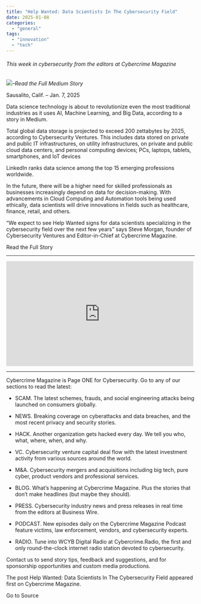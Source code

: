 ```yaml
---
title: "Help Wanted: Data Scientists In The Cybersecurity Field"
date: 2025-01-08
categories: 
  - "general"
tags: 
  - "innovation"
  - "tech"
---
```


###### _This week in cybersecurity from the editors at Cybercrime Magazine_

_![](http://cybersecurityventures.com/wp-content/uploads/2020/09/icon-rss.png)–Read the Full Medium Story_

Sausalito, Calif. – Jan. 7, 2025

Data science technology is about to revolutionize even the most traditional industries as it uses AI, Machine Learning, and Big Data, according to a story in Medium.

Total global data storage is projected to exceed 200 zettabytes by 2025, according to Cybersecurity Ventures. This includes data stored on private and public IT infrastructures, on utility infrastructures, on private and public cloud data centers, and personal computing devices; PCs, laptops, tablets, smartphones, and IoT devices

LinkedIn ranks data science among the top 15 emerging professions worldwide.

In the future, there will be a higher need for skilled professionals as businesses increasingly depend on data for decision-making. With advancements in Cloud Computing and Automation tools being used ethically, data scientists will drive innovations in fields such as healthcare, finance, retail, and others.

“We expect to see Help Wanted signs for data scientists specializing in the cybersecurity field over the next few years” says Steve Morgan, founder of Cybersecurity Ventures and Editor-in-Chief at Cybercrime Magazine.

Read the Full Story

* * *

<iframe title="The World Will Store 200 Zettabytes Of Data By 2025: Cybersecurity Ventures." width="500" height="281" src="https://www.youtube.com/embed/yM_oPrQHeqU?feature=oembed" frameborder="0" allow="accelerometer; autoplay; clipboard-write; encrypted-media; gyroscope; picture-in-picture; web-share" referrerpolicy="strict-origin-when-cross-origin" allowfullscreen></iframe>

* * *

Cybercrime Magazine is Page ONE for Cybersecurity. Go to any of our sections to read the latest:

- SCAM. The latest schemes, frauds, and social engineering attacks being launched on consumers globally.

- NEWS. Breaking coverage on cyberattacks and data breaches, and the most recent privacy and security stories.

- HACK. Another organization gets hacked every day. We tell you who, what, where, when, and why.

- VC. Cybersecurity venture capital deal flow with the latest investment activity from various sources around the world.

- M&A. Cybersecurity mergers and acquisitions including big tech, pure cyber, product vendors and professional services.

- BLOG. What’s happening at Cybercrime Magazine. Plus the stories that don’t make headlines (but maybe they should).

- PRESS. Cybersecurity industry news and press releases in real time from the editors at Business Wire.

- PODCAST. New episodes daily on the Cybercrime Magazine Podcast feature victims, law enforcement, vendors, and cybersecurity experts.

- RADIO. Tune into WCYB Digital Radio at Cybercrime.Radio, the first and only round-the-clock internet radio station devoted to cybersecurity.

Contact us to send story tips, feedback and suggestions, and for sponsorship opportunities and custom media productions.

The post Help Wanted: Data Scientists In The Cybersecurity Field appeared first on Cybercrime Magazine.

Go to Source
